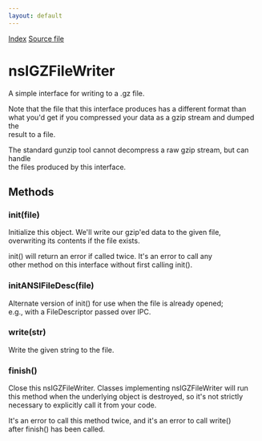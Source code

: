 ```yaml
---
layout: default
---
```

<div id='links'><a href="../index.html">Index</a>
<a href="http://dxr.mozilla.org/mozilla-central/source/xpcom/base/nsIGZFileWriter.idl">Source file</a>
</div>

# nsIGZFileWriter #
  
A simple interface for writing to a .gz file.  
  
Note that the file that this interface produces has a different format than  
what you'd get if you compressed your data as a gzip stream and dumped the  
result to a file.  
  
The standard gunzip tool cannot decompress a raw gzip stream, but can handle  
the files produced by this interface.  
  

## Methods ##

### init(file) ###
  
Initialize this object.  We'll write our gzip'ed data to the given file,  
overwriting its contents if the file exists.  
  
init() will return an error if called twice.  It's an error to call any  
other method on this interface without first calling init().  
  

### initANSIFileDesc(file) ###
  
Alternate version of init() for use when the file is already opened;  
e.g., with a FileDescriptor passed over IPC.  
  

### write(str) ###
  
Write the given string to the file.  
  

### finish() ###
  
Close this nsIGZFileWriter.  Classes implementing nsIGZFileWriter will run  
this method when the underlying object is destroyed, so it's not strictly  
necessary to explicitly call it from your code.  
  
It's an error to call this method twice, and it's an error to call write()  
after finish() has been called.  
  
